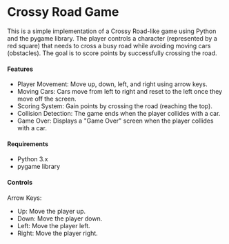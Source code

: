 # Crossy Road Game

This is a simple implementation of a Crossy Road-like game using Python and the pygame library. 
The player controls a character (represented by a red square) that needs to cross a busy road while 
avoiding moving cars (obstacles). The goal is to score points by successfully crossing the road.

#### Features
- Player Movement: Move up, down, left, and right using arrow keys.
- Moving Cars: Cars move from left to right and reset to the left once they move off the screen.
- Scoring System: Gain points by crossing the road (reaching the top).
- Collision Detection: The game ends when the player collides with a car.
- Game Over: Displays a "Game Over" screen when the player collides with a car.

#### Requirements
- Python 3.x
- pygame library

#### Controls
Arrow Keys:
- Up: Move the player up.
- Down: Move the player down.
- Left: Move the player left.
- Right: Move the player right.
